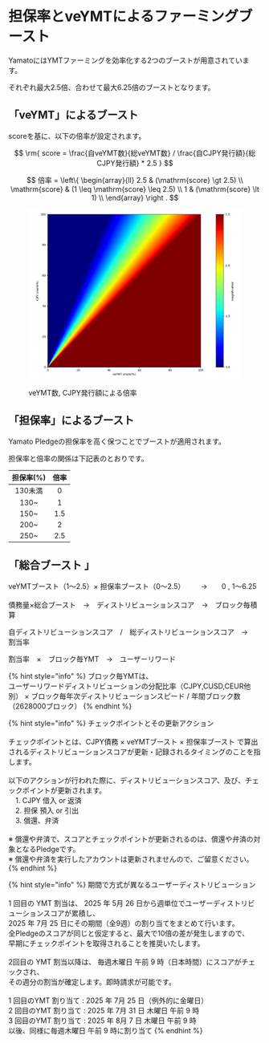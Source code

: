 # 担保率とveYMTによるファーミングブースト

YamatoにはYMTファーミングを効率化する2つのブーストが用意されています。

それぞれ最大2.5倍、合わせて最大6.25倍のブーストとなります。

## **「veYMT」によるブースト**

scoreを基に、以下の倍率が設定されます。

$$
\rm{
    score = \frac{自veYMT数}{総veYMT数} / \frac{自CJPY発行額}{総CJPY発行額} * 2.5
}
$$

$$
倍率 = \left\{
\begin{array}{ll}
    2.5 & (\mathrm{score} \gt 2.5) \\
    \mathrm{score} & (1 \leq \mathrm{score} \leq 2.5) \\
    1 & (\mathrm{score} \lt 1) \\
\end{array}
\right .
$$

<figure><img src="../.gitbook/assets/image (4).png" alt=""><figcaption><p>veYMT数, CJPY発行額による倍率</p></figcaption></figure>



## **「担保率」によるブースト**

Yamato Pledgeの担保率を高く保つことでブーストが適用されます。

担保率と倍率の関係は下記表のとおりです。

| 担保率(%) |  倍率 |
| :----: | :-: |
|  130未満 |  0  |
|  130\~ |  1  |
|  150\~ | 1.5 |
|  200\~ |  2  |
|  250\~ | 2.5 |

## 「総合ブースト 」

veYMTブースト（1～2.5）× 担保率ブースト（0～2.5） 　　→　　0 , 1～6.25 \
\
債務量×総合ブースト　→　ディストリビューションスコア　→　ブロック毎積算

自ディストリビューションスコア　/　総ディストリビューションスコア　→　割当率

割当率　×　ブロック毎YMT　→　ユーザーリワード

{% hint style="info" %}
ブロック毎YMTは、\
ユーザーリワードディストリビューションの分配比率（CJPY,CUSD,CEUR他別） × ブロック毎年次ディストリビューションスピード / 年間ブロック数（2628000ブロック）
{% endhint %}

{% hint style="info" %}
チェックポイントとその更新アクション\
\
チェックポイントとは、CJPY債務 × veYMTブースト × 担保率ブースト で算出されるディストリビューションスコアが更新・記録されるタイミングのことを指します。\
\
以下のアクションが行われた際に、ディストリビューションスコア、及び、チェックポイントが更新されます。\
　1. CJPY 借入 or 返済\
　2. 担保 預入 or 引出\
　3. 償還、弁済\
\
※ 償還や弁済で、スコアとチェックポイントが更新されるのは、償還や弁済の対象となるPledgeです。\
※ 償還や弁済を実行したアカウントは更新されませんので、ご留意ください。
{% endhint %}

{% hint style="info" %}
期間で方式が異なるユーザーディストリビューション\
\
1 回目の YMT 割当は、 2025 年 5月 26 日から週単位でユーザーディストリビューションスコアが累積し、\
2025 年 7月 25 日にその期間（全9週）の割り当てをまとめて行います。\
全Pledgeのスコアが同じと仮定すると、最大で10倍の差が発生しますので、\
早期にチェックポイントを取得されることを推奨いたします。\
\
2回目の YMT 割当以降は、 毎週木曜日 午前 9 時（日本時間）にスコアがチェックされ、\
その週分の割当が確定します。即時請求が可能です。\
\
1  回目のYMT 割り当て : 2025 年 7月 25 日（例外的に金曜日）\
2 回目のYMT 割り当て : 2025 年 7月 31 日 木曜日 午前 9 時\
3 回目のYMT 割り当て : 2025 年 8月   7 日 木曜日 午前 9 時\
以後、同様に毎週木曜日 午前 9 時に割り当て
{% endhint %}


